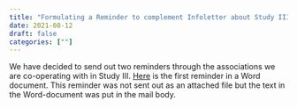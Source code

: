 ```yaml
---
title: "Formulating a Reminder to complement Infoletter about Study III"
date: 2021-08-12
draft: false
categories: [""]
---
```


We have decided to send out two reminders through the associations we are co-operating with in Study III. [Here](https://lu.app.box.com/file/848058504920) is the first reminder in a Word document. This reminder was not sent out as an attached file but the text in the Word-document was put in the mail body.
